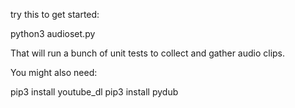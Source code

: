 
try this to get started: 

python3 audioset.py 

That will run a bunch of unit tests to collect and gather audio clips. 

You might also need: 

pip3 install youtube_dl
pip3 install pydub


